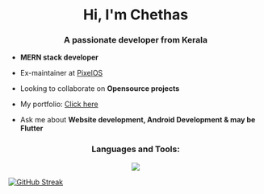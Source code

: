 <h1 align="center">Hi, I'm Chethas</h1>
<h3 align="center">A passionate developer from Kerala</h3>

- **MERN stack developer**

- Ex-maintainer at [PixelOS](https://github.com/PixelOS-AOSP/)

- Looking to collaborate on **Opensource projects**

- My portfolio: [Click here](https://chethas.vercel.app)

- Ask me about **Website development, Android Development & may be Flutter**


<h3 align="center">Languages and Tools:</h3>
<p align="center">
	<p align="center">
	<a href="https://skillicons.dev">
    		<img src="https://skillicons.dev/icons?i=ableton,androidstudio,azure,bootstrap,c,cpp,css,dart,flutter,git,html,java,js,nextjs,nodejs,react,sqlite,tailwind,py,vscode&perline=10" />
  	</a> 
</p>


<a href="https://git.io/streak-stats"><img src="https://github-readme-streak-stats.herokuapp.com?user=chethazz&theme=react&hide_border=true" alt="GitHub Streak" /></a>
